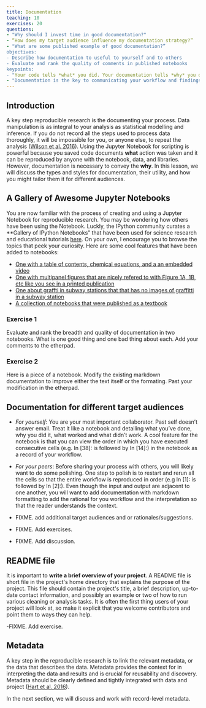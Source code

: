 ```yaml
---
title: Documentation
teaching: 10
exercises: 20
questions:
- "Why should I invest time in good documentation?"
- “How does my target audience influence my documentation strategy?”
- "What are some published example of good documentation?”
objectives:
- Describe how documentation to useful to yourself and to others
- Evaluate and rank the quality of comments in published notebooks 
keypoints:
- "Your code tells *what* you did. Your documentation tells *why* you did it and why it is important ."
- "Documentation is the key to communicating your workflow and findings with your future self, collaborators, funders, and the general public."
---
```


## Introduction
A key step reproducible research is the documenting your process. Data manipulation is as integral to your analysis as statistical modelling and inference. If you do not record all the steps used to process data thoroughly, it will be impossible for you, or anyone else, to repeat the analysis ([Wilson et al. 2016](https://arxiv.org/abs/1609.00037)).  Using the Jupyter Notebook for scripting is powerful because you saved code documents **what** action was taken and it can be reproduced by anyone with the notebook, data, and libraries. However, documentation is necessary to convey the **why**. 
In this lesson, we will discuss the types and styles for documentation, their utility, and how you might tailor them it for different audiences.

## A Gallery of Awesome Jupyter Notebooks
You are now familiar with the process of creating and using a Jupyter Notebook for reproducible research. You may be wondering how others have been using the Notebook. Luckly, the IPython community curates a **Gallery of IPython Notebooks” that have been used for science research and educational tutorials [here](https://github.com/ipython/ipython/wiki/A-gallery-of-interesting-IPython-Notebooks). On your own, I encourage you to browse the topics that peek your curiosity. 
Here are some cool features that have been added to notebooks:
- [One with a table of contents, chemical equations, and a an embedded video](http://nbviewer.jupyter.org/github/jckantor/CBE20255/blob/master/notebooks/Psychrometrics.ipynb)
- [One with multipanel figures that are nicely refered to with Figure 1A, 1B, etc like you see in a printed publication](https://anaconda.org/jbednar/plotting_pitfalls/notebook)
- [One about graffti in subway stations that that has no images of graffitti in a subway station](http://nbviewer.jupyter.org/github/invisibleroads/crosscompute-tutorials/blob/master/computational-analysis/300%20Count%20graffiti%20sightings%20within%20100%20feet%20of%20a%20subway%20entrance.ipynb) 
- [A collection of notebooks that were published as a textbook](https://github.com/tiagoantao/bioinf-python/blob/master/notebooks/Welcome.ipynb) 

### Exercise 1
Evaluate and rank the breadth and quality of documentation in two notebooks. What is one good thing and one bad thing about each. Add your comments to the etherpad.

### Exercise 2
Here is a piece of a notebook. Modify the existing markdown documentation to improve either the text itself or the formating. Past your modification in the etherpad.


## Documentation for different target audiences
- *For yourself*: You are your most important collaborator. Past self doesn’t answer email. Treat it like a notebook and detailing what you’ve done, why you did it, what worked and what didn’t work. A cool feature for the notebook is that you can view the order in which you have executed consecutive cells (e.g. In [38]: is followed by In [14]:) in the notebook as a record of your workflow. 
- *For your peers*: Before sharing your process with others, you will likely want to do some polishing. One step to polish is to restart and rerun all the cells so that the entire workflow is reproduced in order (e.g In [1]: is followed by In [2]:). Even though the input and output are adjacent to one another, you will want to add documentation with markdown formatting to add the rational for you workflow and the interpretation so that the reader understands the context.

- FIXME. add additional target audiences and or rationales/suggestions.
- FIXME. Add exercises.
- FIXME. Add discussion.

## README file
It is important to **write a brief overview of your project**. A README file is short file in the project's home directory that explains the purpose of the project. This file should contain the project's title, a brief description, up-to-date contact information, and possibly an example or two of how to run various cleaning or analysis tasks. It is often the first thing users of your project will look at, so make it explicit that you welcome contributors and point them to ways they can help.

-FIXME. Add exercise.

## Metadata
A key step in the reproducible research is to link the relevant metadata, or the data that describes the data. Metadata provides the context for in interpreting the data and results and is crucial for reusability and discovery.  Metadata should be clearly defined and tightly integrated with data and project ([Hart et al. 2016](http://journals.plos.org/ploscompbiol/article?id=10.1371/journal.pcbi.1005097#sec008)). 

In the next section, we will discuss and work with record-level metadata. 
